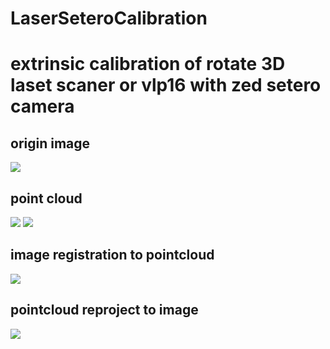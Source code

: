 # LaserSeteroCalibration
extrinsic calibration of rotate 3D laset scaner or vlp16 with zed setero camera
====
## origin image
![](https://github.com/suijingfeng/LaserSeteroCalibration/blob/master/results/6/reim.png)

## point cloud
![](https://github.com/suijingfeng/LaserSeteroCalibration/blob/master/results/6/pc3d.jpg)
![](https://github.com/suijingfeng/LaserSeteroCalibration/blob/master/results/6/top_view.png)

## image registration to pointcloud
![](https://github.com/suijingfeng/LaserSeteroCalibration/blob/master/results/6/Screenshot%20from%202017-07-07%2011-05-02.png)

## pointcloud reproject to image
![](https://github.com/suijingfeng/LaserSeteroCalibration/blob/master/results/6/project06.png)
